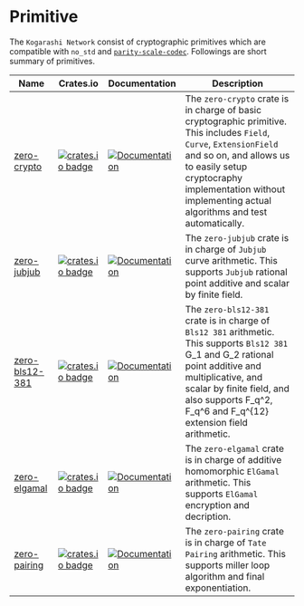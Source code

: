 # Primitive
The `Kogarashi Network` consist of cryptographic primitives which are compatible with `no_std` and [`parity-scale-codec`](https://github.com/paritytech/parity-scale-codec). Followings are short summary of primitives.

|Name|Crates.io|Documentation|Description|
|----|---------|-------------|-----------|
| [zero-crypto](./crypto) | [![crates.io badge](https://img.shields.io/crates/v/zero-crypto.svg)](https://crates.io/crates/zero-crypto) | [![Documentation](https://docs.rs/zero-crypto/badge.svg)](https://docs.rs/zero-crypto)|The `zero-crypto` crate is in charge of basic cryptographic primitive. This includes `Field`, `Curve`, `ExtensionField` and so on, and allows us to easily setup cryptocraphy implementation without implementing actual algorithms and test automatically.|
| [zero-jubjub](./jubjub) | [![crates.io badge](https://img.shields.io/crates/v/zero-jubjub.svg)](https://crates.io/crates/zero-jubjub) | [![Documentation](https://docs.rs/zero-jubjub/badge.svg)](https://docs.rs/zero-jubjub)|The `zero-jubjub` crate is in charge of `Jubjub` curve arithmetic. This supports `Jubjub` rational point additive and scalar by finite field.|
| [zero-bls12-381](./bls12_381) | [![crates.io badge](https://img.shields.io/crates/v/zero-bls12-381.svg)](https://crates.io/crates/zero-bls12-381) | [![Documentation](https://docs.rs/zero-bls12-381/badge.svg)](https://docs.rs/zero-bls12-381)|The `zero-bls12-381` crate is in charge of `Bls12 381` arithmetic. This supports `Bls12 381` G_1 and G_2 rational point additive and multiplicative, and scalar by finite field, and also supports F_q^2, F_q^6 and F_q^{12} extension field arithmetic.|
| [zero-elgamal](./elgamal) | [![crates.io badge](https://img.shields.io/crates/v/zero-elgamal.svg)](https://crates.io/crates/zero-elgamal) | [![Documentation](https://docs.rs/zero-elgamal/badge.svg)](https://docs.rs/zero-elgamal)|The `zero-elgamal` crate is in charge of additive homomorphic `ElGamal` arithmetic. This supports `ElGamal` encryption and decription.|
| [zero-pairing](./pairing) | [![crates.io badge](https://img.shields.io/crates/v/zero-pairing.svg)](https://crates.io/crates/zero-pairing) | [![Documentation](https://docs.rs/zero-pairing/badge.svg)](https://docs.rs/zero-pairing)|The `zero-pairing` crate is in charge of `Tate Pairing` arithmetic. This supports miller loop algorithm and final exponentiation.|
